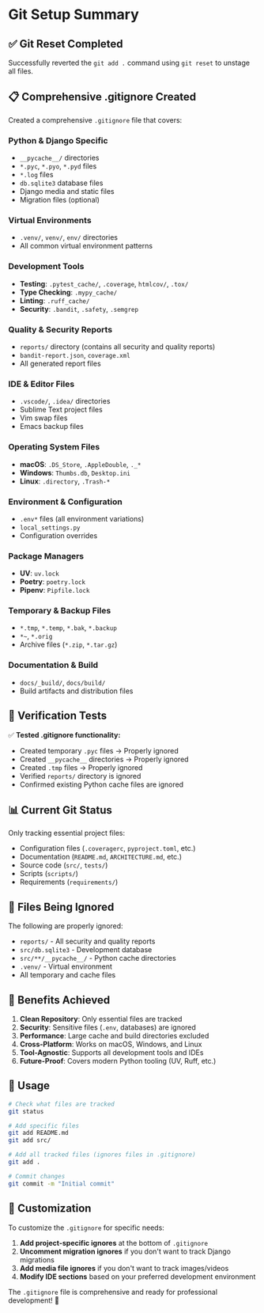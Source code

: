 # Git Setup Summary

## ✅ **Git Reset Completed**

Successfully reverted the `git add .` command using `git reset` to unstage all files.

## 📋 **Comprehensive .gitignore Created**

Created a comprehensive `.gitignore` file that covers:

### **Python & Django Specific**
- `__pycache__/` directories
- `*.pyc`, `*.pyo`, `*.pyd` files
- `*.log` files
- `db.sqlite3` database files
- Django media and static files
- Migration files (optional)

### **Virtual Environments**
- `.venv/`, `venv/`, `env/` directories
- All common virtual environment patterns

### **Development Tools**
- **Testing**: `.pytest_cache/`, `.coverage`, `htmlcov/`, `.tox/`
- **Type Checking**: `.mypy_cache/`
- **Linting**: `.ruff_cache/`
- **Security**: `.bandit`, `.safety`, `.semgrep`

### **Quality & Security Reports**
- `reports/` directory (contains all security and quality reports)
- `bandit-report.json`, `coverage.xml`
- All generated report files

### **IDE & Editor Files**
- `.vscode/`, `.idea/` directories
- Sublime Text project files
- Vim swap files
- Emacs backup files

### **Operating System Files**
- **macOS**: `.DS_Store`, `.AppleDouble`, `._*`
- **Windows**: `Thumbs.db`, `Desktop.ini`
- **Linux**: `.directory`, `.Trash-*`

### **Environment & Configuration**
- `.env*` files (all environment variations)
- `local_settings.py`
- Configuration overrides

### **Package Managers**
- **UV**: `uv.lock`
- **Poetry**: `poetry.lock`
- **Pipenv**: `Pipfile.lock`

### **Temporary & Backup Files**
- `*.tmp`, `*.temp`, `*.bak`, `*.backup`
- `*~`, `*.orig`
- Archive files (`*.zip`, `*.tar.gz`)

### **Documentation & Build**
- `docs/_build/`, `docs/build/`
- Build artifacts and distribution files

## 🧪 **Verification Tests**

✅ **Tested .gitignore functionality:**
- Created temporary `.pyc` files → Properly ignored
- Created `__pycache__` directories → Properly ignored  
- Created `.tmp` files → Properly ignored
- Verified `reports/` directory is ignored
- Confirmed existing Python cache files are ignored

## 📊 **Current Git Status**

Only tracking essential project files:
- Configuration files (`.coveragerc`, `pyproject.toml`, etc.)
- Documentation (`README.md`, `ARCHITECTURE.md`, etc.)
- Source code (`src/`, `tests/`)
- Scripts (`scripts/`)
- Requirements (`requirements/`)

## 🚫 **Files Being Ignored**

The following are properly ignored:
- `reports/` - All security and quality reports
- `src/db.sqlite3` - Development database
- `src/**/__pycache__/` - Python cache directories
- `.venv/` - Virtual environment
- All temporary and cache files

## 🎯 **Benefits Achieved**

1. **Clean Repository**: Only essential files are tracked
2. **Security**: Sensitive files (`.env`, databases) are ignored
3. **Performance**: Large cache and build directories excluded
4. **Cross-Platform**: Works on macOS, Windows, and Linux
5. **Tool-Agnostic**: Supports all development tools and IDEs
6. **Future-Proof**: Covers modern Python tooling (UV, Ruff, etc.)

## 📝 **Usage**

```bash
# Check what files are tracked
git status

# Add specific files
git add README.md
git add src/

# Add all tracked files (ignores files in .gitignore)
git add .

# Commit changes
git commit -m "Initial commit"
```

## 🔧 **Customization**

To customize the `.gitignore` for specific needs:

1. **Add project-specific ignores** at the bottom of `.gitignore`
2. **Uncomment migration ignores** if you don't want to track Django migrations
3. **Add media file ignores** if you don't want to track images/videos
4. **Modify IDE sections** based on your preferred development environment

The `.gitignore` file is comprehensive and ready for professional development! 🚀